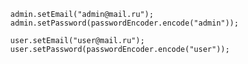       admin.setEmail("admin@mail.ru");
      admin.setPassword(passwordEncoder.encode("admin"));

      user.setEmail("user@mail.ru");
      user.setPassword(passwordEncoder.encode("user"));
        
